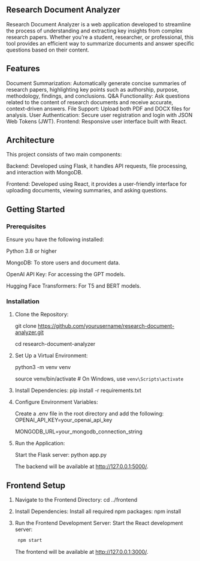 ## Research Document Analyzer

Research Document Analyzer is a web application developed to streamline the process of understanding and extracting key insights from complex research papers. Whether you're a student, researcher, or professional, this tool provides an efficient way to summarize documents and answer specific questions based on their content.

## Features
Document Summarization: Automatically generate concise summaries of research papers, highlighting key points such as authorship, purpose, methodology, findings, and conclusions.
Q&A Functionality: Ask questions related to the content of research documents and receive accurate, context-driven answers.
File Support: Upload both PDF and DOCX files for analysis.
User Authentication: Secure user registration and login with JSON Web Tokens (JWT).
Frontend: Responsive user interface built with React.

## Architecture
This project consists of two main components:

Backend: Developed using Flask, it handles API requests, file processing, and interaction with MongoDB.

Frontend: Developed using React, it provides a user-friendly interface for uploading documents, viewing summaries, and asking questions.

## Getting Started
### Prerequisites
Ensure you have the following installed:

Python 3.8 or higher

MongoDB: To store users and document data.

OpenAI API Key: For accessing the GPT models.

Hugging Face Transformers: For T5 and BERT models.

### Installation
1. Clone the Repository:

   git clone https://github.com/yourusername/research-document-analyzer.git

   cd research-document-analyzer

3. Set Up a Virtual Environment:

   python3 -m venv venv

   source venv/bin/activate   # On Windows, use `venv\Scripts\activate`

4. Install Dependencies:
   pip install -r requirements.txt

5. Configure Environment Variables:

   Create a .env file in the root directory and add the following:
   OPENAI_API_KEY=your_openai_api_key

   MONGODB_URL=your_mongodb_connection_string

7. Run the Application:

   Start the Flask server:
   python app.py

   The backend will be available at http://127.0.0.1:5000/.

## Frontend Setup

1. Navigate to the Frontend Directory:
   cd ../frontend

3. Install Dependencies:
   Install all required npm packages:
   npm install

5. Run the Frontend Development Server:
   Start the React development server:

   ```bash
    npm start
    ```


   The frontend will be available at http://127.0.0.1:3000/.












